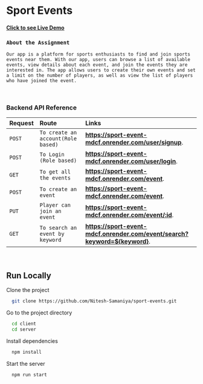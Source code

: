 # Sport Events

#### <a href="https://sportevents-one.vercel.app/">Click to see Live Demo</a>

### `About the Assignment`

`Our app is a platform for sports enthusiasts to find and join sports events near them. With our app, users can browse a list of available events, view details about each event, and join the events they are interested in. The app allows users to create their own events and set a limit on the number of players, as well as view the list of players who have joined the event.`

<br />

### Backend API Reference

| Request            | Route     | Links   |
| :------------------- | :------- | :------------ |
| `POST`           | `To create an account(Role based)` | **https://sport-event-mdcf.onrender.com/user/signup**. |
| `POST`              | `To Login (Role based)`  | **https://sport-event-mdcf.onrender.com/user/login**. |
| `GET`        | `To get all the events` | **https://sport-event-mdcf.onrender.com/event**. |
| `POST` | `To create an event` | **https://sport-event-mdcf.onrender.com/event**. |
| `PUT` | `Player can join an event` | **https://sport-event-mdcf.onrender.com/event/:id**. |
| `GET` | `To search an event by keyword` | **https://sport-event-mdcf.onrender.com/event/search?keyword=${keyword}**. |

<br />

## Run Locally

Clone the project

```bash
  git clone https://github.com/Nitesh-Samaniya/sport-events.git
```

Go to the project directory

```bash
  cd client
  cd server
```

Install dependencies

```bash
  npm install
```

Start the server

```bash
  npm run start
```
